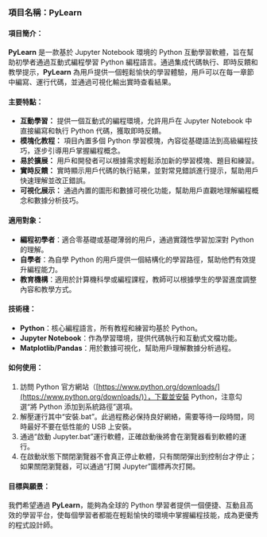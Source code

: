 ### 項目名稱：**PyLearn**

#### 項目簡介：
**PyLearn** 是一款基於 Jupyter Notebook 環境的 Python 互動學習軟體，旨在幫助初學者通過互動式編程學習 Python 編程語言。通過集成代碼執行、即時反饋和教學提示，**PyLearn** 為用戶提供一個輕鬆愉快的學習體驗，用戶可以在每一章節中編寫、運行代碼，並通過可視化輸出實時查看結果。

#### 主要特點：
- **互動學習：** 提供一個互動式的編程環境，允許用戶在 Jupyter Notebook 中直接編寫和執行 Python 代碼，獲取即時反饋。
- **模塊化教程：** 項目內置多個 Python 學習模塊，內容從基礎語法到高級編程技巧，逐步引導用戶掌握編程概念。
- **易於擴展：** 用戶和開發者可以根據需求輕鬆添加新的學習模塊、題目和練習。
- **實時反饋：** 實時顯示用戶代碼的執行結果，並對常見錯誤進行提示，幫助用戶快速理解並改正錯誤。
- **可視化展示：** 通過內置的圖形和數據可視化功能，幫助用戶直觀地理解編程概念和數據分析技巧。

#### 適用對象：
- **編程初學者**：適合零基礎或基礎薄弱的用戶，通過實踐性學習加深對 Python 的理解。
- **自學者**：為自學 Python 的用戶提供一個結構化的學習路徑，幫助他們有效提升編程能力。
- **教育機構**：適用於計算機科學或編程課程，教師可以根據學生的學習進度調整內容和教學方式。

#### 技術棧：
- **Python**：核心編程語言，所有教程和練習均基於 Python。
- **Jupyter Notebook**：作為學習環境，提供代碼執行和互動式文檔功能。
- **Matplotlib/Pandas**：用於數據可視化，幫助用戶理解數據分析過程。

#### 如何使用：
1. 訪問 Python 官方網站（[https://www.python.org/downloads/](https://www.python.org/downloads/)），下載並安裝 Python，注意勾選“將 Python 添加到系統路徑”選項。
2. 解壓運行其中“安裝.bat”。此過程務必保持良好網絡，需要等待一段時間，同時最好不要在低性能的 USB 上安裝。
3. 通過“啟動 Jupyter.bat”運行軟體，正確啟動後將會在瀏覽器看到軟體的運行。
4. 在啟動狀態下關閉瀏覽器不會真正停止軟體，只有關閉彈出到控制台才停止；如果關閉瀏覽器，可以通過“打開 Jupyter”圖標再次打開。

#### 目標與願景：
我們希望通過 **PyLearn**，能夠為全球的 Python 學習者提供一個便捷、互動且高效的學習平台，使每個學習者都能在輕鬆愉快的環境中掌握編程技能，成為更優秀的程式設計師。
